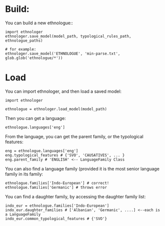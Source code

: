 # Build:

You can build a new ethnologue::

```
import ethnologer
ethnologer.save_model(model_path, typological_rules_path, ethnologue_paths)

# for example:
ethnologer.save_model('ETHNOLOGUE', 'min-parse.txt', glob.glob('ethnologue/*'))

```

# Load

You can import ethnologer, and then load a saved model:
```
import ethnologer

ethnologue = ethnologer.load_model(model_path)
```

Then you can get a language:
```
ethnologue.languages['eng']
```
From the language, you can get the parent family, or the typological features:
```
eng = ethnologue.languages['eng']
eng.typological_features # {'SVO', 'CAUSATIVES', ... }
eng.parent_family # 'ENGLISH' <-- LanguageFamily Class
```

You can also find a language family (provided it is the most senior language family in its family:

```
ethnologue.families['Indo-European'] # correct!
ethnologue.families['Germanic'] # throws error
```
You can find a daughter family, by accessing the daughter family list:
```
indo_eur = ethnologue.families['Indo-European']
indo_eur.daughter_families # ['Albanian', 'Germanic', ....] <--each is a LanguageFamily
indo_eur.common_typological_features # {'SVO'}
```
